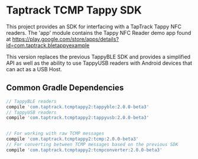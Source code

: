 # Taptrack TCMP Tappy SDK
This project provides an SDK for interfacing with a TapTrack Tappy NFC readers. The 'app' module contains the Tappy NFC Reader demo app found at
https://play.google.com/store/apps/details?id=com.taptrack.bletappyexample

This version replaces the previous TappyBLE SDK and provides a simplified API
as well as the ability to use TappyUSB readers with Android devices that
can act as a USB Host.

## Common Gradle Dependencies
```groovy
// TappyBLE readers
compile 'com.taptrack.tcmptappy2:tappyble:2.0.0-beta3'
// TappyUSB readers
compile 'com.taptrack.tcmptappy2:tappyusb:2.0.0-beta3'


// For working with raw TCMP messages
compile 'com.taptrack.tcmptappy2:tcmp:2.0.0-beta3'
// For converting between TCMP messages based on the previous SDK
compile 'com.taptrack.tcmptappy2:tcmpconverter:2.0.0-beta3'
```
